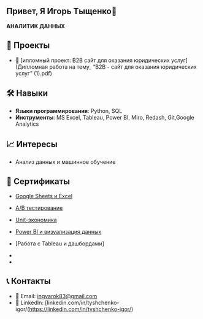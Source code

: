 ## Привет, Я Игорь Тыщенко👋

 **AНАЛИТИК ДАННЫХ**

## 🚀 Проекты
- 🌟 [ипломный проект: B2B сайт для оказания юридических услуг] (Дипломная работа на тему_ “B2B - сайт для оказания юридических услуг” (1).pdf)  
 
## 🛠️ Навыки
- **Языки программирования**: Python, SQL  
- **Инструменты**: MS Excel, Tableau, Power BI, Miro, Redash, Git,Google Analytics

## 📈 Интересы
- Анализ данных и машинное обучение

## 📜  Cертификаты
-  [Google Sheets и Excel]()
-  [A/B тестирование](СертификатABтест.jpg)
-  [Unit-экономика]()
-  [Power BI и визуализация данных]()
-  [Работа с Tableau и дашбордами]



-

-

## 📞 Контакты
- 📧 Email: [ingvarok83@gmail.com](mailto:your.email@example.com)
- 💼 LinkedIn: [linkedin.com/in/tyshchenko-igor/(https://linkedin.com/in/tyshchenko-igor/)

